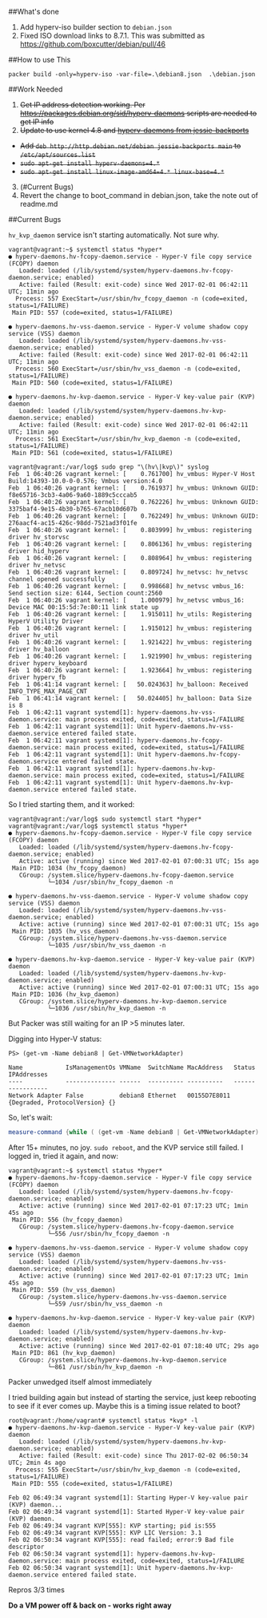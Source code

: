 
##What's done

1. Add hyperv-iso builder section to `debian.json`
2. Fixed ISO download links to 8.7.1. This was submitted as https://github.com/boxcutter/debian/pull/46

##How to use This

`packer build -only=hyperv-iso -var-file=.\debian8.json  .\debian.json`


##Work Needed

1. ~~Get IP address detection working. Per https://packages.debian.org/sid/hyperv-daemons scripts are needed to get IP info~~
2. ~~Update to use kernel 4.8 and [hyperv-daemons from jessie-backports](https://packages.debian.org/jessie-backports/hyperv-daemons)~~
 - ~~Add `deb http://http.debian.net/debian jessie-backports main` to `/etc/apt/sources.list`~~
 - ~~`sudo apt-get install hyperv-daemons=4.*`~~
 - ~~`sudo apt-get install linux-image-amd64=4.* linux-base=4.*`~~
3. (#Current Bugs)
4. Revert the change to boot_command in debian.json, take the note out of readme.md



##Current Bugs

`hv_kvp_daemon` service isn't starting automatically. Not sure why.


```
vagrant@vagrant:~$ systemctl status *hyper*
● hyperv-daemons.hv-fcopy-daemon.service - Hyper-V file copy service (FCOPY) daemon
   Loaded: loaded (/lib/systemd/system/hyperv-daemons.hv-fcopy-daemon.service; enabled)
   Active: failed (Result: exit-code) since Wed 2017-02-01 06:42:11 UTC; 11min ago
  Process: 557 ExecStart=/usr/sbin/hv_fcopy_daemon -n (code=exited, status=1/FAILURE)
 Main PID: 557 (code=exited, status=1/FAILURE)

● hyperv-daemons.hv-vss-daemon.service - Hyper-V volume shadow copy service (VSS) daemon
   Loaded: loaded (/lib/systemd/system/hyperv-daemons.hv-vss-daemon.service; enabled)
   Active: failed (Result: exit-code) since Wed 2017-02-01 06:42:11 UTC; 11min ago
  Process: 560 ExecStart=/usr/sbin/hv_vss_daemon -n (code=exited, status=1/FAILURE)
 Main PID: 560 (code=exited, status=1/FAILURE)

● hyperv-daemons.hv-kvp-daemon.service - Hyper-V key-value pair (KVP) daemon
   Loaded: loaded (/lib/systemd/system/hyperv-daemons.hv-kvp-daemon.service; enabled)
   Active: failed (Result: exit-code) since Wed 2017-02-01 06:42:11 UTC; 11min ago
  Process: 561 ExecStart=/usr/sbin/hv_kvp_daemon -n (code=exited, status=1/FAILURE)
 Main PID: 561 (code=exited, status=1/FAILURE)
```

```
vagrant@vagrant:/var/log$ sudo grep "\(hv\|kvp\)" syslog
Feb  1 06:40:26 vagrant kernel: [    0.761700] hv_vmbus: Hyper-V Host Build:14393-10.0-0-0.576; Vmbus version:4.0
Feb  1 06:40:26 vagrant kernel: [    0.761937] hv_vmbus: Unknown GUID: f8e65716-3cb3-4a06-9a60-1889c5cccab5
Feb  1 06:40:26 vagrant kernel: [    0.762226] hv_vmbus: Unknown GUID: 3375baf4-9e15-4b30-b765-67acb10d607b
Feb  1 06:40:26 vagrant kernel: [    0.762249] hv_vmbus: Unknown GUID: 276aacf4-ac15-426c-98dd-7521ad3f01fe
Feb  1 06:40:26 vagrant kernel: [    0.803999] hv_vmbus: registering driver hv_storvsc
Feb  1 06:40:26 vagrant kernel: [    0.806136] hv_vmbus: registering driver hid_hyperv
Feb  1 06:40:26 vagrant kernel: [    0.808964] hv_vmbus: registering driver hv_netvsc
Feb  1 06:40:26 vagrant kernel: [    0.809724] hv_netvsc: hv_netvsc channel opened successfully
Feb  1 06:40:26 vagrant kernel: [    0.998668] hv_netvsc vmbus_16: Send section size: 6144, Section count:2560
Feb  1 06:40:26 vagrant kernel: [    1.000979] hv_netvsc vmbus_16: Device MAC 00:15:5d:7e:80:11 link state up
Feb  1 06:40:26 vagrant kernel: [    1.915011] hv_utils: Registering HyperV Utility Driver
Feb  1 06:40:26 vagrant kernel: [    1.915012] hv_vmbus: registering driver hv_util
Feb  1 06:40:26 vagrant kernel: [    1.921422] hv_vmbus: registering driver hv_balloon
Feb  1 06:40:26 vagrant kernel: [    1.921990] hv_vmbus: registering driver hyperv_keyboard
Feb  1 06:40:26 vagrant kernel: [    1.923664] hv_vmbus: registering driver hyperv_fb
Feb  1 06:41:14 vagrant kernel: [   50.024363] hv_balloon: Received INFO_TYPE_MAX_PAGE_CNT
Feb  1 06:41:14 vagrant kernel: [   50.024405] hv_balloon: Data Size is 8
Feb  1 06:42:11 vagrant systemd[1]: hyperv-daemons.hv-vss-daemon.service: main process exited, code=exited, status=1/FAILURE
Feb  1 06:42:11 vagrant systemd[1]: Unit hyperv-daemons.hv-vss-daemon.service entered failed state.
Feb  1 06:42:11 vagrant systemd[1]: hyperv-daemons.hv-fcopy-daemon.service: main process exited, code=exited, status=1/FAILURE
Feb  1 06:42:11 vagrant systemd[1]: Unit hyperv-daemons.hv-fcopy-daemon.service entered failed state.
Feb  1 06:42:11 vagrant systemd[1]: hyperv-daemons.hv-kvp-daemon.service: main process exited, code=exited, status=1/FAILURE
Feb  1 06:42:11 vagrant systemd[1]: Unit hyperv-daemons.hv-kvp-daemon.service entered failed state.
```


So I tried starting them, and it worked:
```
vagrant@vagrant:/var/log$ sudo systemctl start *hyper*
vagrant@vagrant:/var/log$ systemctl status *hyper*                                                        
● hyperv-daemons.hv-fcopy-daemon.service - Hyper-V file copy service (FCOPY) daemon
   Loaded: loaded (/lib/systemd/system/hyperv-daemons.hv-fcopy-daemon.service; enabled)
   Active: active (running) since Wed 2017-02-01 07:00:31 UTC; 15s ago
 Main PID: 1034 (hv_fcopy_daemon)
   CGroup: /system.slice/hyperv-daemons.hv-fcopy-daemon.service
           └─1034 /usr/sbin/hv_fcopy_daemon -n

● hyperv-daemons.hv-vss-daemon.service - Hyper-V volume shadow copy service (VSS) daemon
   Loaded: loaded (/lib/systemd/system/hyperv-daemons.hv-vss-daemon.service; enabled)
   Active: active (running) since Wed 2017-02-01 07:00:31 UTC; 15s ago
 Main PID: 1035 (hv_vss_daemon)
   CGroup: /system.slice/hyperv-daemons.hv-vss-daemon.service
           └─1035 /usr/sbin/hv_vss_daemon -n

● hyperv-daemons.hv-kvp-daemon.service - Hyper-V key-value pair (KVP) daemon
   Loaded: loaded (/lib/systemd/system/hyperv-daemons.hv-kvp-daemon.service; enabled)
   Active: active (running) since Wed 2017-02-01 07:00:31 UTC; 15s ago
 Main PID: 1036 (hv_kvp_daemon)
   CGroup: /system.slice/hyperv-daemons.hv-kvp-daemon.service
           └─1036 /usr/sbin/hv_kvp_daemon -n

```

But Packer was still waiting for an IP >5 minutes later.

Digging into Hyper-V status:
```
PS> (get-vm -Name debian8 | Get-VMNetworkAdapter)

Name            IsManagementOs VMName  SwitchName MacAddress   Status                      IPAddresses
----            -------------- ------  ---------- ----------   ------                      -----------
Network Adapter False          debian8 Ethernet   00155D7E8011 {Degraded, ProtocolVersion} {}
```

So, let's wait:

```powershell
measure-command {while ( (get-vm -Name debian8 | Get-VMNetworkAdapter).IPAddresses.Count -eq 0 ) { Write-Host "waiting" ; Start-Sleep 5 } }
```

After 15+ minutes, no joy. `sudo reboot`, and the KVP service still failed. I logged in, tried it again, and now:

```
vagrant@vagrant:~$ systemctl status *hyper*
● hyperv-daemons.hv-fcopy-daemon.service - Hyper-V file copy service (FCOPY) daemon
   Loaded: loaded (/lib/systemd/system/hyperv-daemons.hv-fcopy-daemon.service; enabled)
   Active: active (running) since Wed 2017-02-01 07:17:23 UTC; 1min 45s ago
 Main PID: 556 (hv_fcopy_daemon)
   CGroup: /system.slice/hyperv-daemons.hv-fcopy-daemon.service
           └─556 /usr/sbin/hv_fcopy_daemon -n

● hyperv-daemons.hv-vss-daemon.service - Hyper-V volume shadow copy service (VSS) daemon
   Loaded: loaded (/lib/systemd/system/hyperv-daemons.hv-vss-daemon.service; enabled)
   Active: active (running) since Wed 2017-02-01 07:17:23 UTC; 1min 45s ago
 Main PID: 559 (hv_vss_daemon)
   CGroup: /system.slice/hyperv-daemons.hv-vss-daemon.service
           └─559 /usr/sbin/hv_vss_daemon -n

● hyperv-daemons.hv-kvp-daemon.service - Hyper-V key-value pair (KVP) daemon
   Loaded: loaded (/lib/systemd/system/hyperv-daemons.hv-kvp-daemon.service; enabled)
   Active: active (running) since Wed 2017-02-01 07:18:40 UTC; 29s ago
 Main PID: 861 (hv_kvp_daemon)
   CGroup: /system.slice/hyperv-daemons.hv-kvp-daemon.service
           └─861 /usr/sbin/hv_kvp_daemon -n
```

Packer unwedged itself almost immediately


I tried building again but instead of starting the service, just keep rebooting to see if it ever comes up. Maybe this is a timing issue related to boot?


```
root@vagrant:/home/vagrant# systemctl status *kvp* -l
● hyperv-daemons.hv-kvp-daemon.service - Hyper-V key-value pair (KVP) daemon
   Loaded: loaded (/lib/systemd/system/hyperv-daemons.hv-kvp-daemon.service; enabled)
   Active: failed (Result: exit-code) since Thu 2017-02-02 06:50:34 UTC; 2min 4s ago
  Process: 555 ExecStart=/usr/sbin/hv_kvp_daemon -n (code=exited, status=1/FAILURE)
 Main PID: 555 (code=exited, status=1/FAILURE)

Feb 02 06:49:34 vagrant systemd[1]: Starting Hyper-V key-value pair (KVP) daemon...
Feb 02 06:49:34 vagrant systemd[1]: Started Hyper-V key-value pair (KVP) daemon.
Feb 02 06:49:34 vagrant KVP[555]: KVP starting; pid is:555
Feb 02 06:49:34 vagrant KVP[555]: KVP LIC Version: 3.1
Feb 02 06:50:34 vagrant KVP[555]: read failed; error:9 Bad file descriptor
Feb 02 06:50:34 vagrant systemd[1]: hyperv-daemons.hv-kvp-daemon.service: main process exited, code=exited, status=1/FAILURE
Feb 02 06:50:34 vagrant systemd[1]: Unit hyperv-daemons.hv-kvp-daemon.service entered failed state.
```

Repros 3/3 times

**Do a VM power off & back on - works right away**